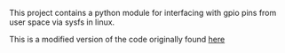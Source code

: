 This project contains a python module for interfacing with gpio pins from user space via sysfs in linux.

This is a modified version of the code originally found [here](http://elk.informatik.fh-augsburg.de/da/da-49/trees/pyap7k/lang/py-gpio)

